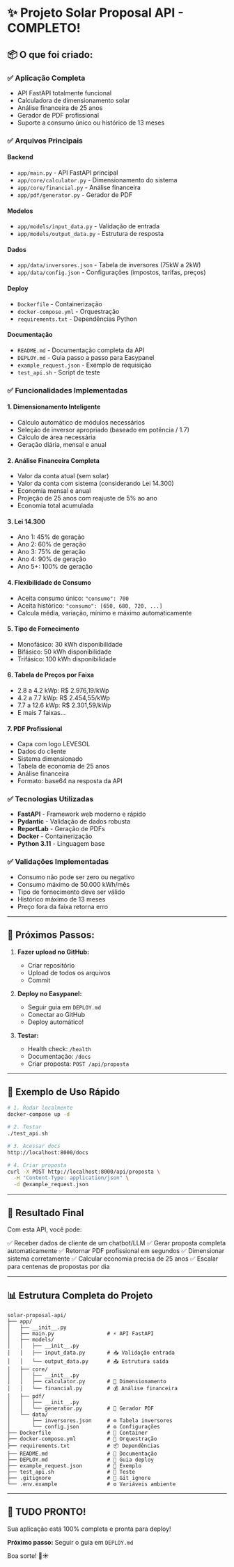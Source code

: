 # ✨ Projeto Solar Proposal API - COMPLETO!

## 📦 O que foi criado:

### ✅ Aplicação Completa
- API FastAPI totalmente funcional
- Calculadora de dimensionamento solar
- Análise financeira de 25 anos
- Gerador de PDF profissional
- Suporte a consumo único ou histórico de 13 meses

### ✅ Arquivos Principais

#### Backend
- `app/main.py` - API FastAPI principal
- `app/core/calculator.py` - Dimensionamento do sistema
- `app/core/financial.py` - Análise financeira
- `app/pdf/generator.py` - Gerador de PDF

#### Modelos
- `app/models/input_data.py` - Validação de entrada
- `app/models/output_data.py` - Estrutura de resposta

#### Dados
- `app/data/inversores.json` - Tabela de inversores (75kW a 2kW)
- `app/data/config.json` - Configurações (impostos, tarifas, preços)

#### Deploy
- `Dockerfile` - Containerização
- `docker-compose.yml` - Orquestração
- `requirements.txt` - Dependências Python

#### Documentação
- `README.md` - Documentação completa da API
- `DEPLOY.md` - Guia passo a passo para Easypanel
- `example_request.json` - Exemplo de requisição
- `test_api.sh` - Script de teste

### ✅ Funcionalidades Implementadas

#### 1. Dimensionamento Inteligente
- Cálculo automático de módulos necessários
- Seleção de inversor apropriado (baseado em potência / 1.7)
- Cálculo de área necessária
- Geração diária, mensal e anual

#### 2. Análise Financeira Completa
- Valor da conta atual (sem solar)
- Valor da conta com sistema (considerando Lei 14.300)
- Economia mensal e anual
- Projeção de 25 anos com reajuste de 5% ao ano
- Economia total acumulada

#### 3. Lei 14.300
- Ano 1: 45% de geração
- Ano 2: 60% de geração
- Ano 3: 75% de geração
- Ano 4: 90% de geração
- Ano 5+: 100% de geração

#### 4. Flexibilidade de Consumo
- Aceita consumo único: `"consumo": 700`
- Aceita histórico: `"consumo": [650, 680, 720, ...]`
- Calcula média, variação, mínimo e máximo automaticamente

#### 5. Tipo de Fornecimento
- Monofásico: 30 kWh disponibilidade
- Bifásico: 50 kWh disponibilidade
- Trifásico: 100 kWh disponibilidade

#### 6. Tabela de Preços por Faixa
- 2.8 a 4.2 kWp: R$ 2.976,19/kWp
- 4.2 a 7.7 kWp: R$ 2.454,55/kWp
- 7.7 a 12.6 kWp: R$ 2.301,59/kWp
- E mais 7 faixas...

#### 7. PDF Profissional
- Capa com logo LEVESOL
- Dados do cliente
- Sistema dimensionado
- Tabela de economia de 25 anos
- Análise financeira
- Formato: base64 na resposta da API

### ✅ Tecnologias Utilizadas

- **FastAPI** - Framework web moderno e rápido
- **Pydantic** - Validação de dados robusta
- **ReportLab** - Geração de PDFs
- **Docker** - Containerização
- **Python 3.11** - Linguagem base

### ✅ Validações Implementadas

- Consumo não pode ser zero ou negativo
- Consumo máximo de 50.000 kWh/mês
- Tipo de fornecimento deve ser válido
- Histórico máximo de 13 meses
- Preço fora da faixa retorna erro

---

## 🚀 Próximos Passos:

1. **Fazer upload no GitHub:**
   - Criar repositório
   - Upload de todos os arquivos
   - Commit

2. **Deploy no Easypanel:**
   - Seguir guia em `DEPLOY.md`
   - Conectar ao GitHub
   - Deploy automático!

3. **Testar:**
   - Health check: `/health`
   - Documentação: `/docs`
   - Criar proposta: `POST /api/proposta`

---

## 📝 Exemplo de Uso Rápido

```bash
# 1. Rodar localmente
docker-compose up -d

# 2. Testar
./test_api.sh

# 3. Acessar docs
http://localhost:8000/docs

# 4. Criar proposta
curl -X POST http://localhost:8000/api/proposta \
  -H "Content-Type: application/json" \
  -d @example_request.json
```

---

## 🎯 Resultado Final

Com esta API, você pode:

✅ Receber dados de cliente de um chatbot/LLM
✅ Gerar proposta completa automaticamente
✅ Retornar PDF profissional em segundos
✅ Dimensionar sistema corretamente
✅ Calcular economia precisa de 25 anos
✅ Escalar para centenas de propostas por dia

---

## 📊 Estrutura Completa do Projeto

```
solar-proposal-api/
├── app/
│   ├── __init__.py
│   ├── main.py                 # ⚡ API FastAPI
│   ├── models/
│   │   ├── __init__.py
│   │   ├── input_data.py       # 📥 Validação entrada
│   │   └── output_data.py      # 📤 Estrutura saída
│   ├── core/
│   │   ├── __init__.py
│   │   ├── calculator.py       # 🔢 Dimensionamento
│   │   └── financial.py        # 💰 Análise financeira
│   ├── pdf/
│   │   ├── __init__.py
│   │   └── generator.py        # 📄 Gerador PDF
│   └── data/
│       ├── inversores.json     # ⚙️ Tabela inversores
│       └── config.json         # ⚙️ Configurações
├── Dockerfile                  # 🐳 Container
├── docker-compose.yml          # 🐳 Orquestração
├── requirements.txt            # 📦 Dependências
├── README.md                   # 📖 Documentação
├── DEPLOY.md                   # 🚀 Guia deploy
├── example_request.json        # 📝 Exemplo
├── test_api.sh                 # 🧪 Teste
├── .gitignore                  # 🚫 Git ignore
└── .env.example                # ⚙️ Variáveis ambiente
```

---

## 🎉 TUDO PRONTO!

Sua aplicação está 100% completa e pronta para deploy!

**Próximo passo:** Seguir o guia em `DEPLOY.md`

Boa sorte! 🚀☀️
